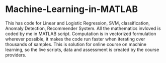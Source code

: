 # Machine-Learning-in-MATLAB
This has code for  Linear and Logistic Regression, SVM, classification, Anomaly Detection, Recommender System. All the mathematics invloved is coded by me in MATLAB script. Computation is in vectorized formulation wherever possible, it makes the code run faster when iterating over thousands of samples. This is solution for online course on machine learning, so the live scripts, data and assessment is created by the course providers. 
